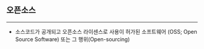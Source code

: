 
## 오픈소스
---
- 소스코드가 공개되고 오픈소스 라이센스로 사용이 허가된 소프트웨어 (OSS; Open Source Software) 또는 그 행위(Open-sourcing)